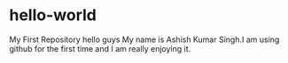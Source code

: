 # hello-world
My First Repository
hello guys
My name is Ashish Kumar Singh.I am using github for the first time and I am really enjoying it.
